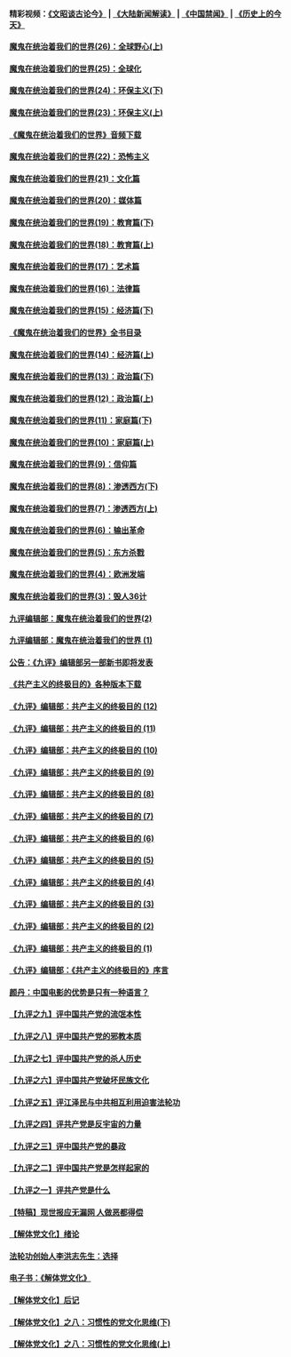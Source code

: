 #### 精彩视频：[《文昭谈古论今》](https://github.com/gfw-breaker/wenzhao/blob/master/README.md?t=12190330) | [《大陆新闻解读》](https://github.com/gfw-breaker/ntdtv-comedy/blob/master/README.md?t=12190330) | [《中国禁闻》](https://github.com/gfw-breaker/ntdtv-news/blob/master/README.md?t=12190330) | [《历史上的今天》](https://github.com/gfw-breaker/today-in-history/blob/master/README.md?t=12190330) 

#### [魔鬼在统治着我们的世界(26)：全球野心(上)](../pages/nsc422/n10900318.md?t=12190330) 

#### [魔鬼在统治着我们的世界(25)：全球化](../pages/nsc422/n10788205.md?t=12190330) 

#### [魔鬼在统治着我们的世界(24)：环保主义(下)](../pages/nsc422/n10695307.md?t=12190330) 

#### [魔鬼在统治着我们的世界(23)：环保主义(上)](../pages/nsc422/n10688613.md?t=12190330) 

#### [《魔鬼在统治着我们的世界》音频下载](../pages/nsc422/n10635553.md?t=12190330) 

#### [魔鬼在统治着我们的世界(22)：恐怖主义](../pages/nsc422/n10614727.md?t=12190330) 

#### [魔鬼在统治着我们的世界(21)：文化篇](../pages/nsc422/n10597706.md?t=12190330) 

#### [魔鬼在统治着我们的世界(20)：媒体篇](../pages/nsc422/n10586579.md?t=12190330) 

#### [魔鬼在统治着我们的世界(19)：教育篇(下)](../pages/nsc422/n10564808.md?t=12190330) 

#### [魔鬼在统治着我们的世界(18)：教育篇(上)](../pages/nsc422/n10526970.md?t=12190330) 

#### [魔鬼在统治着我们的世界(17)：艺术篇](../pages/nsc422/n10499093.md?t=12190330) 

#### [魔鬼在统治着我们的世界(16)：法律篇](../pages/nsc422/n10485969.md?t=12190330) 

#### [魔鬼在统治着我们的世界(15)：经济篇(下)](../pages/nsc422/n10469975.md?t=12190330) 

#### [《魔鬼在统治着我们的世界》全书目录](../pages/nsc422/n10464261.md?t=12190330) 

#### [魔鬼在统治着我们的世界(14)：经济篇(上)](../pages/nsc422/n10457370.md?t=12190330) 

#### [魔鬼在统治着我们的世界(13)：政治篇(下)](../pages/nsc422/n10448270.md?t=12190330) 

#### [魔鬼在统治着我们的世界(12)：政治篇(上)](../pages/nsc422/n10444576.md?t=12190330) 

#### [魔鬼在统治着我们的世界(11)：家庭篇(下)](../pages/nsc422/n10440961.md?t=12190330) 

#### [魔鬼在统治着我们的世界(10)：家庭篇(上)](../pages/nsc422/n10435448.md?t=12190330) 

#### [魔鬼在统治着我们的世界(9)：信仰篇](../pages/nsc422/n10432159.md?t=12190330) 

#### [魔鬼在统治着我们的世界(8)：渗透西方(下)](../pages/nsc422/n10429603.md?t=12190330) 

#### [魔鬼在统治着我们的世界(7)：渗透西方(上)](../pages/nsc422/n10426013.md?t=12190330) 

#### [魔鬼在统治着我们的世界(6)：输出革命](../pages/nsc422/n10421536.md?t=12190330) 

#### [魔鬼在统治着我们的世界(5)：东方杀戮](../pages/nsc422/n10417707.md?t=12190330) 

#### [魔鬼在统治着我们的世界(4)：欧洲发端](../pages/nsc422/n10414890.md?t=12190330) 

#### [魔鬼在统治着我们的世界(3)：毁人36计](../pages/nsc422/n10411583.md?t=12190330) 

#### [九评编辑部：魔鬼在统治着我们的世界(2)](../pages/nsc422/n10410036.md?t=12190330) 

#### [九评编辑部：魔鬼在统治着我们的世界 (1)](../pages/nsc422/n10406825.md?t=12190330) 

#### [公告：《九评》编辑部另一部新书即将发表](../pages/nsc422/n10405104.md?t=12190330) 

#### [《共产主义的终极目的》各种版本下载](../pages/nsc422/n10022138.md?t=12190330) 

#### [《九评》编辑部：共产主义的终极目的 (12)](../pages/nsc422/n9933272.md?t=12190330) 

#### [《九评》编辑部：共产主义的终极目的 (11)](../pages/nsc422/n9924973.md?t=12190330) 

#### [《九评》编辑部：共产主义的终极目的 (10)](../pages/nsc422/n9920883.md?t=12190330) 

#### [《九评》编辑部：共产主义的终极目的 (9)](../pages/nsc422/n9916363.md?t=12190330) 

#### [《九评》编辑部：共产主义的终极目的 (8)](../pages/nsc422/n9912488.md?t=12190330) 

#### [《九评》编辑部：共产主义的终极目的 (7)](../pages/nsc422/n9901176.md?t=12190330) 

#### [《九评》编辑部：共产主义的终极目的 (6)](../pages/nsc422/n9899359.md?t=12190330) 

#### [《九评》编辑部：共产主义的终极目的 (5)](../pages/nsc422/n9893174.md?t=12190330) 

#### [《九评》编辑部：共产主义的终极目的 (4)](../pages/nsc422/n9891246.md?t=12190330) 

#### [《九评》编辑部：共产主义的终极目的 (3)](../pages/nsc422/n9879879.md?t=12190330) 

#### [《九评》编辑部：共产主义的终极目的 (2)](../pages/nsc422/n9876205.md?t=12190330) 

#### [《九评》编辑部：共产主义的终极目的 (1)](../pages/nsc422/n9865857.md?t=12190330) 

#### [《九评》编辑部：《共产主义的终极目的》序言](../pages/nsc422/n9862666.md?t=12190330) 

#### [颜丹：中国电影的优势是只有一种语言？](../pages/nsc422/n9583062.md?t=12190330) 

#### [【九评之九】评中国共产党的流氓本性](../pages/nsc422/n737542.md?t=12190330) 

#### [【九评之八】评中国共产党的邪教本质](../pages/nsc422/n735942.md?t=12190330) 

#### [【九评之七】评中国共产党的杀人历史](../pages/nsc422/n733806.md?t=12190330) 

#### [【九评之六】评中国共产党破坏民族文化](../pages/nsc422/n731667.md?t=12190330) 

#### [【九评之五】评江泽民与中共相互利用迫害法轮功](../pages/nsc422/n730058.md?t=12190330) 

#### [【九评之四】评共产党是反宇宙的力量](../pages/nsc422/n727814.md?t=12190330) 

#### [【九评之三】评中国共产党的暴政](../pages/nsc422/n725597.md?t=12190330) 

#### [【九评之二】评中国共产党是怎样起家的](../pages/nsc422/n723946.md?t=12190330) 

#### [【九评之一】评共产党是什么](../pages/nsc422/n722529.md?t=12190330) 

#### [【特稿】现世报应无漏网 人做恶都得偿](../pages/nsc422/n4215167.md?t=12190330) 

#### [【解体党文化】绪论](../pages/nsc422/n1449356.md?t=12190330) 

#### [法轮功创始人李洪志先生：选择](../pages/nsc422/n3580738.md?t=12190330) 

#### [电子书：《解体党文化》](../pages/nsc422/n1573484.md?t=12190330) 

#### [【解体党文化】后记](../pages/nsc422/n1531999.md?t=12190330) 

#### [【解体党文化】之八：习惯性的党文化思维(下)](../pages/nsc422/n1526477.md?t=12190330) 

#### [【解体党文化】之八：习惯性的党文化思维(上)](../pages/nsc422/n1520631.md?t=12190330) 

